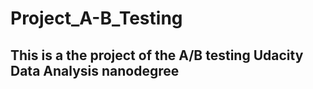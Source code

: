 # Project_A-B_Testing

## This is a the project of the A/B testing Udacity Data Analysis nanodegree
